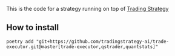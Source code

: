 This is the code for a strategy running on top of [Trading Strategy](https://tradingstrategy.ai/docs/programming/)

## How to install 

```fish
poetry add "git+https://github.com/tradingstrategy-ai/trade-executor.git@master[trade-executor,qstrader,quantstats]"
```
